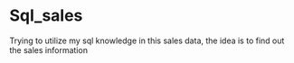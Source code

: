 # Sql_sales
Trying to utilize my sql knowledge in this sales data, the idea is to find out the sales information
